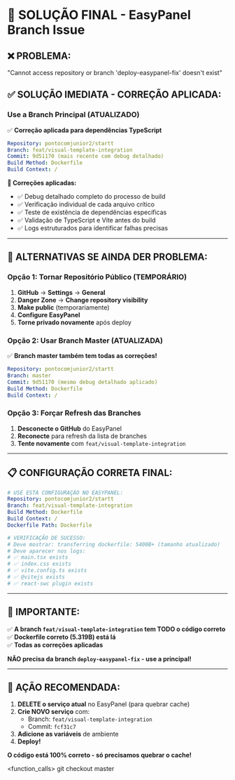 # 🚨 SOLUÇÃO FINAL - EasyPanel Branch Issue

## ❌ **PROBLEMA:**
"Cannot access repository or branch 'deploy-easypanel-fix' doesn't exist"

## ✅ **SOLUÇÃO IMEDIATA - CORREÇÃO APLICADA:**

### **Use a Branch Principal (ATUALIZADO)**
✅ **Correção aplicada para dependências TypeScript**

```yaml
Repository: pontocomjunior2/startt
Branch: feat/visual-template-integration
Commit: 9d51170 (mais recente com debug detalhado)
Build Method: Dockerfile
Build Context: /
```

**🔧 Correções aplicadas:**
- ✅ Debug detalhado completo do processo de build
- ✅ Verificação individual de cada arquivo crítico
- ✅ Teste de existência de dependências específicas
- ✅ Validação de TypeScript e Vite antes do build
- ✅ Logs estruturados para identificar falhas precisas

---

## 🔄 **ALTERNATIVAS SE AINDA DER PROBLEMA:**

### **Opção 1: Tornar Repositório Público (TEMPORÁRIO)**
1. **GitHub** → **Settings** → **General**
2. **Danger Zone** → **Change repository visibility**
3. **Make public** (temporariamente)
4. **Configure EasyPanel**
5. **Torne privado novamente** após deploy

### **Opção 2: Usar Branch Master (ATUALIZADA)**
✅ **Branch master também tem todas as correções!**

```yaml
Repository: pontocomjunior2/startt
Branch: master
Commit: 9d51170 (mesmo debug detalhado aplicado)
Build Method: Dockerfile
Build Context: /
```

### **Opção 3: Forçar Refresh das Branches**
1. **Desconecte o GitHub** do EasyPanel
2. **Reconecte** para refresh da lista de branches
3. **Tente novamente** com `feat/visual-template-integration`

---

## 📋 **CONFIGURAÇÃO CORRETA FINAL:**

```yaml
# USE ESTA CONFIGURAÇÃO NO EASYPANEL:
Repository: pontocomjunior2/startt
Branch: feat/visual-template-integration
Build Method: Dockerfile
Build Context: /
Dockerfile Path: Dockerfile

# VERIFICAÇÃO DE SUCESSO:
# Deve mostrar: transferring dockerfile: 5400B+ (tamanho atualizado)
# Deve aparecer nos logs:
# ✅ main.tsx exists
# ✅ index.css exists  
# ✅ vite.config.ts exists
# ✅ @vitejs exists
# ✅ react-swc plugin exists
```

---

## 🚨 **IMPORTANTE:**

✅ **A branch `feat/visual-template-integration` tem TODO o código correto**  
✅ **Dockerfile correto (5.319B) está lá**  
✅ **Todas as correções aplicadas**  

**NÃO precisa da branch `deploy-easypanel-fix` - use a principal!**

---

## 🎯 **AÇÃO RECOMENDADA:**

1. **DELETE o serviço atual** no EasyPanel (para quebrar cache)
2. **Crie NOVO serviço** com:
   - Branch: `feat/visual-template-integration`
   - Commit: `fcf31c7`
3. **Adicione as variáveis** de ambiente
4. **Deploy!**

**O código está 100% correto - só precisamos quebrar o cache!**

<function_calls>
<invoke name="run_terminal_cmd">
<parameter name="command">git checkout master 